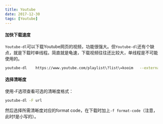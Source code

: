 ```yaml
---
title: Youtube
date: 2017-12-30
tags: [Youtube]
---
```



#### 加快下载速度

`Youtube-dl`可以下载Youtube网页的视频，功能很强大。但`Youtube-dl`还有个缺点，就是下载时单线程。简直就是龟速，下载视频往往还比较大，单线程是不可能使用的。

```bash
youtube-dl    https://www.youtube.com/playlist\?list\=kooim   --external-downloader aria2c --external-downloader-args "-x 16  -k 1M"
```

#### 选择清晰度

使用-F选项查看可选的清晰度格式：

```Bash
youtube-dl -F url
```

然后选择所需清晰度对应的format code，在下载时加上`-f format-code`（注意，此时f是小写的）。
